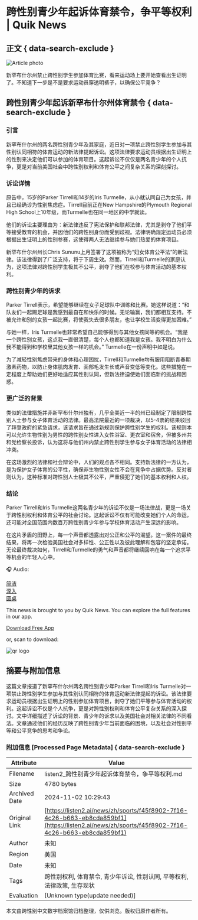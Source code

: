 # 跨性别青少年起诉体育禁令，争平等权利 | Quik News

## 正文 { data-search-exclude }


![Article photo](/_next/image?url=https%3A%2F%2Fcdn.genaifactory.ai%2Fimage%2F2024%2F8%2F18%2F1ad8e1a0eca343579b11bdefb7238517.webp&w=1920&q=75)

新罕布什尔州禁止跨性别学生参加体育比赛，看来运动场上要开始查看出生证明了。不知道下一步是不是要求运动员穿透明裤子，以确保公平竞争？

## 跨性别青少年起诉新罕布什尔州体育禁令 { data-search-exclude }

### 引言

新罕布什尔州的两名跨性别青少年及其家庭，近日对一项禁止跨性别学生参加与其性别认同相符的体育运动的新法律提起诉讼。这项法律要求运动员根据出生证明上的性别来决定他们可以参加的体育项目。这起诉讼不仅仅是两名青少年的个人抗争，更是对当前美国社会中跨性别权利和体育公平之间复杂关系的深刻探讨。

### 诉讼详情

原告中，15岁的Parker Tirrell和14岁的Iris Turmelle，从小就认同自己为女孩，并且已经确诊为性别焦虑症。Tirrell目前正在New Hampshire的Plymouth Regional High School上10年级，而Turmelle也在同一地区的中学就读。

他们的诉讼主要理由为：新法律违反了宪法保护和联邦法律，尤其是剥夺了他们平等接受教育的机会，并因他们的跨性别身份而受到歧视。法律明确规定运动员必须根据出生证明上的性别参赛，这使得两人无法继续参与她们热爱的体育项目。

新罕布什尔州州长Chris Sununu上月签署了这项被称为“妇女体育公平法”的新法律。该法律得到了广泛支持，将于下周生效。然而，Tirrell和Turmelle的家庭认为，这项法律对跨性别学生极其不公平，剥夺了他们在校参与体育活动的基本权利。

### 跨性别青少年的诉求

Parker Tirrell表示，希望能够继续在女子足球队中训练和比赛。她这样说道：“和队友们一起踢足球是我感到最自在和快乐的时候。无论输赢，我们都相互支持。不被允许和别的女孩一起比赛，将使我失去很多朋友，也让学校生活变得更加困难。”

与她一样，Iris Turmelle也非常希望自己能够得到与其他女孩同等的机会。“我是一个跨性别女孩，这点我一直很清楚，每个人也都知道我是女孩。我不明白为什么我不能得到和学校里其他女孩一样的机会。” Turmelle在一份声明中如是说。

为了减轻性别焦虑带来的身体和心理困扰，Tirrell和Turmelle均有服用阻断青春期激素药物，以防止身体肌肉发育、面部毛发生长或声音变低等变化。这些措施在一定程度上帮助她们更好地适应其性别认同，但新法律迫使她们面临新的挑战和困惑。

### 更广泛的背景

类似的法律措施并非新罕布什尔州独有，几乎全美近一半的州已经制定了限制跨性别人士参与女子体育活动的法律。最高法院最近的一项裁决，以5-4票的结果驳回了拜登政府的紧急请求，该请求旨在通过新规则保护跨性别学生的权利。该规则本可以允许生物性别为男性的跨性别女性进入女性浴室、更衣室和宿舍，但被多州共和党检察长投诉，认为这将与他们州内禁止跨性别学生参与女子体育活动的法律相冲突。

在这场激烈的法律和社会辩论中，人们的观点各不相同。支持新法律的一方认为，是为保护女子体育的公平性，确保非生物性别女性不会在竞争中占据优势。反对者则认为，这种标准对跨性别人士极其不公平，严重侵犯了她们的基本权利和人权。

### 结论

Parker Tirrell和Iris Turmelle这两名青少年的诉讼不仅是一场法律战，更是一场关于跨性别权利和体育公平的社会讨论。这起诉讼不仅有可能改变她们个人的命运，还可能对全国范围内数百万跨性别青少年参与学校体育活动产生深远的影响。

在这片矛盾的田野上，每一个声音都透露出对公正和公平的渴望。这一案件的最终结果，将再一次检验美国社会对多样性、公正性以及彼此理解和包容的坚定承诺。无论最终裁决如何，Tirrell和Turmelle的勇气和声音都将继续回响在每一个追求平等机会的年轻人心中。

🎧 Audio:

[简洁](/player/3f4e704f-a5f3-41fd-b754-9286f8921f45)  
[深入](/player/3112b45c-42a3-4006-ab4e-e1c72341c2ae)  
[圆桌](/player/6f28d1b3-ee52-4848-b155-9c0d109be8e0)

This news is brought to you by Quik News. You can explore the full features in our app.

[Download Free App](https://qr.link/OYFdtg)

or, scan to download:

![qr logo](/_next/static/media/quiknewsQr.40e48864.png)

## 摘要与附加信息

<!-- tcd_abstract -->
这篇文章报道了新罕布什尔州两名跨性别青少年Parker Tirrell和Iris Turmelle对一项禁止跨性别学生参加与其性别认同相符的体育运动新法律提起的诉讼。该法律要求运动员根据出生证明上的性别参加体育项目，剥夺了她们平等参与体育活动的权利。这起诉讼不仅是个人抗争，更是对跨性别权利和体育公平复杂关系的深入探讨。文中详细描述了诉讼的背景、青少年的诉求以及美国社会对相关法律的不同看法。文章通过他们的经历反映了跨性别青少年当前面临的困境，以及社会对性别平等和公平竞争的思考和争论。
<!-- tcd_abstract_end -->

### 附加信息 [Processed Page Metadata] { data-search-exclude }

| Attribute       | Value                                  |
|-----------------|----------------------------------------|
| Filename        | listen2_跨性别青少年起诉体育禁令，争平等权利.md                             |
| Size            | 4780 bytes                           |
| Archived Date   | 2024-11-02 10:29:43                             |
| Original Link   | [https://listen2.ai/news/zh/sports/f45f8902-7f16-4c26-b663-eb8cda859bf1](https://listen2.ai/news/zh/sports/f45f8902-7f16-4c26-b663-eb8cda859bf1)                       |
| Author          | 未知                               |
| Region          | 美国                               |
| Date            | 未知                                 |
| Tags            | 跨性别权利, 体育禁令, 青少年诉讼, 性别认同, 平等权利, 法律政策, 生存现状                                 |
| Evaluation            | [Unknown type(update needed)]                                 |
<!-- tcd_table_end -->

本文由跨性别中文数字档案馆归档整理，仅供浏览。版权归原作者所有。

